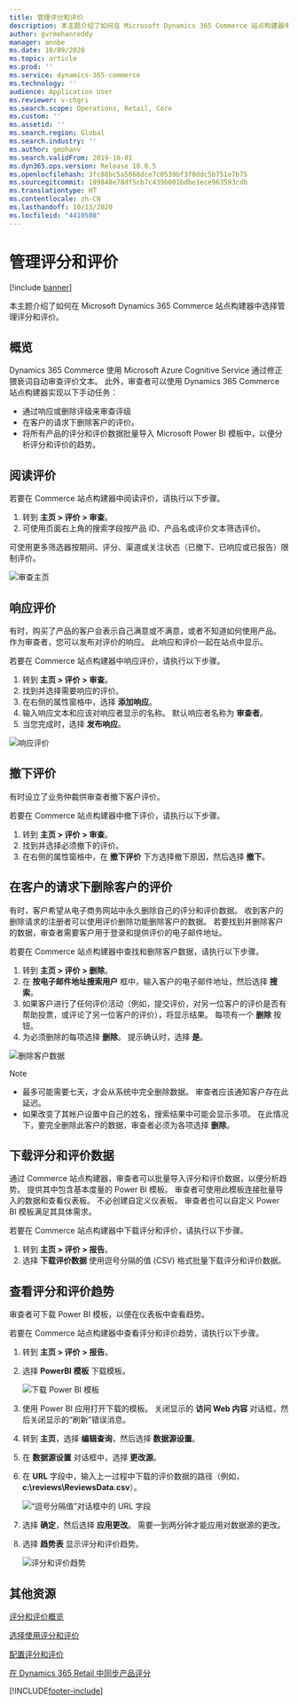 ```yaml
---
title: 管理评分和评价
description: 本主题介绍了如何在 Microsoft Dynamics 365 Commerce 站点构建器中选择管理评分和评价。
author: gvrmohanreddy
manager: annbe
ms.date: 10/09/2020
ms.topic: article
ms.prod: ''
ms.service: dynamics-365-commerce
ms.technology: ''
audience: Application User
ms.reviewer: v-chgri
ms.search.scope: Operations, Retail, Core
ms.custom: ''
ms.assetid: ''
ms.search.region: Global
ms.search.industry: ''
ms.author: gmohanv
ms.search.validFrom: 2019-10-01
ms.dyn365.ops.version: Release 10.0.5
ms.openlocfilehash: 3fc88bc5a5868dce7c0539bf3f0ddc5b751e7b75
ms.sourcegitcommit: 199848e78df5cb7c439b001bdbe1ece963593cdb
ms.translationtype: HT
ms.contentlocale: zh-CN
ms.lasthandoff: 10/13/2020
ms.locfileid: "4410508"
---
```

# <a name="manage-ratings-and-reviews"></a>管理评分和评价

[!include [banner](includes/banner.md)]

本主题介绍了如何在 Microsoft Dynamics 365 Commerce 站点构建器中选择管理评分和评价。

## <a name="overview"></a>概览

Dynamics 365 Commerce 使用 Microsoft Azure Cognitive Service 通过修正猥亵词自动审查评价文本。 此外，审查者可以使用 Dynamics 365 Commerce 站点构建器实现以下手动任务：

- 通过响应或删除评级来审查评级
- 在客户的请求下删除客户的评价。
- 将所有产品的评分和评价数据批量导入 Microsoft Power BI 模板中，以便分析评分和评价的趋势。

## <a name="read-a-review"></a>阅读评价 

若要在 Commerce 站点构建器中阅读评价，请执行以下步骤。

1. 转到 **主页 \> 评价 \> 审查**。
1. 可使用页面右上角的搜索字段按产品 ID、产品名或评价文本筛选评价。

可使用更多筛选器按期间、评分、渠道或关注状态（已撤下、已响应或已报告）限制评价。

![审查主页](media/rnr-moderation-home.png) 

## <a name="respond-to-a-review"></a>响应评价 

有时，购买了产品的客户会表示自己满意或不满意，或者不知道如何使用产品。 作为审查者，您可以发布对评价的响应。 此响应和评价一起在站点中显示。 

若要在 Commerce 站点构建器中响应评价，请执行以下步骤。

1. 转到 **主页 \> 评价 \> 审查**。
1. 找到并选择需要响应的评价。
1. 在右侧的属性窗格中，选择 **添加响应**。
1. 输入响应文本和应该对响应者显示的名称。 默认响应者名称为 **审查者**。
1. 当您完成时，选择 **发布响应**。

![响应评价](media/rnr-moderation-response.png) 

## <a name="take-down-a-review"></a>撤下评价 

有时设立了业务仲裁供审查者撤下客户评价。 

若要在 Commerce 站点构建器中撤下评价，请执行以下步骤。

1. 转到 **主页 \> 评价 \> 审查**。
1. 找到并选择必须撤下的评价。
1. 在右侧的属性窗格中，在 **撤下评价** 下方选择撤下原因，然后选择 **撤下**。
    
## <a name="delete-a-customers-reviews-at-the-customers-request"></a>在客户的请求下删除客户的评价 

有时，客户希望从电子商务网站中永久删除自己的评分和评价数据。 收到客户的删除请求的注册者可以使用评价删除功能删除客户的数据。 若要找到并删除客户的数据，审查者需要客户用于登录和提供评价的电子邮件地址。 

若要在 Commerce 站点构建器中查找和删除客户数据，请执行以下步骤。

1. 转到 **主页 \> 评价 \> 删除**。
1. 在 **按电子邮件地址搜索用户** 框中，输入客户的电子邮件地址，然后选择 **搜索**。
1. 如果客户进行了任何评价活动（例如，提交评价，对另一位客户的评价是否有帮助投票，或评论了另一位客户的评价），将显示结果。 每项有一个 **删除** 按钮。
1. 为必须删除的每项选择 **删除**。 提示确认时，选择 **是**。 
    
![删除客户数据](media/rnr-moderation-delete-reviews.png) 

> [!NOTE]
> - 最多可能需要七天，才会从系统中完全删除数据。 审查者应该通知客户存在此延迟。
> - 如果改变了其帐户设置中自己的姓名，搜索结果中可能会显示多项。 在此情况下，要完全删除此客户的数据，审查者必须为各项选择 **删除**。 

## <a name="download-ratings-and-reviews-data"></a>下载评分和评价数据

通过 Commerce 站点构建器，审查者可以批量导入评分和评价数据，以便分析趋势。 提供其中包含基本度量的 Power BI 模板。 审查者可使用此模板连接批量导入的数据和查看仪表板。 不必创建自定义仪表板。 审查者也可以自定义 Power BI 模板满足其具体需求。 

若要在 Commerce 站点构建器中下载评分和评价，请执行以下步骤。

1. 转到 **主页 \> 评价 \> 报告**。
1. 选择 **下载评价数据** 使用逗号分隔的值 (CSV) 格式批量下载评分和评价数据。

## <a name="view-ratings-and-reviews-trends"></a>查看评分和评价趋势

审查者可下载 Power BI 模板，以便在仪表板中查看趋势。

若要在 Commerce 站点构建器中查看评分和评价趋势，请执行以下步骤。

1. 转到 **主页 \> 评价 \> 报告**。
1. 选择 **PowerBI 模板** 下载模板。

    ![下载 Power BI 模板](media/rnr-moderation-reports.png) 

1. 使用 Power BI 应用打开下载的模板。 关闭显示的 **访问 Web 内容** 对话框，然后关闭显示的“刷新”错误消息。
1. 转到 **主页**，选择 **编辑查询**，然后选择 **数据源设置**。
1. 在 **数据源设置** 对话框中，选择 **更改源**。
1. 在 **URL** 字段中，输入上一过程中下载的评价数据的路径（例如，**c:\\reviews\\ReviewsData.csv**）。

    ![“逗号分隔值”对话框中的 URL 字段](media/rnr-powerbi-datasource-settings.png) 

1. 选择 **确定**，然后选择 **应用更改**。 需要一到两分钟才能应用对数据源的更改。
1. 选择 **趋势表** 显示评分和评价趋势。

    ![评分和评价趋势](media/rnr-powerbi-dashboard-template.png) 
    
## <a name="additional-resources"></a>其他资源

[评分和评价概览](ratings-reviews-overview.md)

[选择使用评分和评价](opt-in-ratings-reviews.md)

[配置评分和评价](configure-ratings-reviews.md)

[在 Dynamics 365 Retail 中同步产品评分](sync-product-ratings.md)


[!INCLUDE[footer-include](../includes/footer-banner.md)]